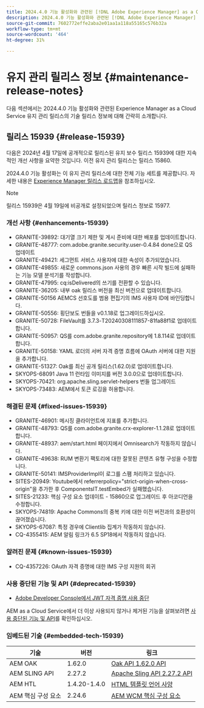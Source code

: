 ```yaml
---
title: 2024.4.0 기능 활성화와 관련된 [!DNL Adobe Experience Manager] as a Cloud Service의 유지 관리 릴리스 정보입니다.
description: 2024.4.0 기능 활성화와 관련된 [!DNL Adobe Experience Manager] as a Cloud Service의 유지 관리 릴리스 정보입니다.
source-git-commit: 7602772effe2aba2e01aa1a118a55165c576b32a
workflow-type: tm+mt
source-wordcount: '464'
ht-degree: 31%

---
```


# 유지 관리 릴리스 정보 {#maintenance-release-notes}

다음 섹션에서는 2024.4.0 기능 활성화와 관련된 Experience Manager as a Cloud Service 유지 관리 릴리스의 기술 릴리스 정보에 대해 간략히 소개합니다.

## 릴리스 15939 {#release-15939}

다음은 2024년 4월 17일에 공개적으로 릴리스된 유지 보수 릴리스 15939에 대한 지속적인 개선 사항을 요약한 것입니다. 이전 유지 관리 릴리스는 릴리스 15860.

2024.4.0 기능 활성화는 이 유지 관리 릴리스에 대한 전체 기능 세트를 제공합니다. 자세한 내용은 [Experience Manager 릴리스 로드맵](https://experienceleague.adobe.com/docs/experience-manager-release-information/aem-release-updates/update-releases-roadmap.html?lang=ko-KR)을 참조하십시오.

>[!NOTE]
>
>릴리스 15939은 4월 19일에 비공개로 설정되었으며 릴리스 정보로 15977.

### 개선 사항 {#enhancements-15939}

* GRANITE-39892: 대기열 크기 제한 및 게시 준비에 대한 배포를 업데이트합니다.
* GRANITE-48777: com.adobe.granite.security.user-0.4.84 done으로 QS 업데이트
* GRANITE-49421: 세그먼트 서비스 사용자에 대한 속성이 추가되었습니다.
* GRANITE-49855: 새로운 commons.json 사용의 경우 빠른 시작 빌드에 실패하는 기능 모델 분석기를 작성합니다.
* GRANITE-47995: cq:isDelivered의 쓰기를 전환할 수 있습니다.
* GRANITE-36205: 내부 oak 릴리스 버전을 최신 버전으로 업데이트합니다.
* GRANITE-50156 AEMCS 선호도를 범용 편집기의 IMS 사용자 ID에 바인딩합니다.
* GRANITE-50556: 횡단보도 번들을 v0.1.18로 업그레이드하십시오.
* GRANITE-50728: FileVault를 3.7.3-T20240308111857-81fa88f1로 업데이트합니다.
* GRANITE-50957: QS를 com.adobe.granite.repository에 1.8.114로 업데이트합니다.
* GRANITE-50158: YAML 로더의 서버 자격 증명 흐름에 OAuth 서버에 대한 지원을 추가합니다.
* GRANITE-51327: Oak를 최신 공개 릴리스(1.62.0)로 업데이트합니다.
* SKYOPS-68091 Java 11 런타임 이미지를 버전 3.0.0으로 업데이트합니다.
* SKYOPS-70421: org.apache.sling.servlet-helpers 번들 업그레이드
* SKYOPS-73483: AEM에서 토큰 로깅을 허용합니다.

### 해결된 문제 {#fixed-issues-15939}

* GRANITE-46901: 메시징 클라이언트에 지표를 추가합니다.
* GRANITE-48793: QS를 com.adobe.granite.crx-explorer-1.1.28로 업데이트합니다.
* GRANITE-48937: aem/start.html 페이지에서 Omnisearch가 작동하지 않습니다.
* GRANITE-49638: RUM 변환기 팩토리에 대한 잘못된 콘텐츠 유형 구성을 수정합니다.
* GRANITE-50141: IMSProviderImpl이 로그를 스팸 처리하고 있습니다.
* SITES-20949: Youtube에서 referrerpolicy=&quot;strict-origin-when-cross-origin&quot;을 추가한 후 ComponentsIT.testEmbed가 실패했습니다.
* SITES-21233: 핵심 구성 요소 업데이트 - 15860으로 업그레이드 후 아코디언을 수정합니다.
* SKYOPS-74819: Apache Commons의 중복 키에 대한 이전 버전과의 호환성이 끊어졌습니다.
* SKYOPS-67087: 특정 경우에 Clientlib 집계가 작동하지 않습니다.
* CQ-4355415: AEM 알림 링크가 6.5 SP18에서 작동하지 않습니다.

### 알려진 문제 {#known-issues-15939}

* CQ-4357226: OAuth 자격 증명에 대한 IMS 구성 지원의 회귀

### 사용 중단된 기능 및 API {#deprecated-15939}

* [Adobe Developer Console에서 JWT 자격 증명 사용 중단](/help/security/jwt-credentials-deprecation-in-adobe-developer-console.md)

AEM as a Cloud Service에서 더 이상 사용되지 않거나 제거된 기능을 살펴보려면 [사용 중단된 기능 및 API](/help/release-notes/deprecated-removed-features.md)를 확인하십시오.

### 임베드된 기술 {#embedded-tech-15939}

| 기술 | 버전 | 링크 |
|---|---|---|
| AEM OAK | 1.62.0 | [Oak API 1.62.0 API](https://www.javadoc.io/doc/org.apache.jackrabbit/oak-api/1.62.0/index.html) |
| AEM SLING API | 2.27.2 | [Apache Sling API 2.27.2 API](https://www.javadoc.io/doc/org.apache.sling/org.apache.sling.api/latest/index.html) |
| AEM HTL | 1.4.20-1.4.0 | [HTML 템플릿 언어 사양](https://github.com/adobe/htl-spec) |
| AEM 핵심 구성 요소 | 2.24.6 | [AEM WCM 핵심 구성 요소](https://github.com/adobe/aem-core-wcm-components) |
